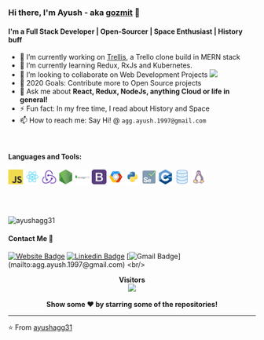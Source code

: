### Hi there, I'm Ayush - aka [gozmit][website] 👋

#### I'm a Full Stack Developer | Open-Sourcer | Space Enthusiast | History buff

- 🔭 I’m currently working on [Trellis][Trellis], a Trello clone build in MERN stack
- 🌱 I’m currently learning Redux, RxJs and Kubernetes.
- 👯 I’m looking to collaborate on Web Development Projects <img src="https://media.giphy.com/media/WUlplcMpOCEmTGBtBW/giphy.gif" width="30">
- 🥅 2020 Goals: Contribute more to Open Source projects
- 💬 Ask me about **React, Redux, NodeJs, anything Cloud or life in general!**
- ⚡ Fun fact: In my free time, I read about History and Space
- 📫 How to reach me: Say Hi! @ `agg.ayush.1997@gmail.com`

<br/>

#### Languages and Tools:
<code><img height="30" src="https://raw.githubusercontent.com/github/explore/80688e429a7d4ef2fca1e82350fe8e3517d3494d/topics/javascript/javascript.png"></code>
<code><img height="30" src="https://raw.githubusercontent.com/github/explore/80688e429a7d4ef2fca1e82350fe8e3517d3494d/topics/react/react.png"></code>
<code><img height="30" src="https://raw.githubusercontent.com/github/explore/80688e429a7d4ef2fca1e82350fe8e3517d3494d/topics/redux/redux.png"></code>
<code><img height="30" src="https://raw.githubusercontent.com/github/explore/80688e429a7d4ef2fca1e82350fe8e3517d3494d/topics/nodejs/nodejs.png"></code>
<code><img height="30" src="https://raw.githubusercontent.com/github/explore/80688e429a7d4ef2fca1e82350fe8e3517d3494d/topics/mongodb/mongodb.png"></code>
<code><img height="30" src="https://raw.githubusercontent.com/github/explore/80688e429a7d4ef2fca1e82350fe8e3517d3494d/topics/bootstrap/bootstrap.png"></code>
<code><img height="30" src="https://raw.githubusercontent.com/ayushagg31/portfolio-app/master/src/assets/images/gcp.png"></code>
<code><img height="30" src="https://raw.githubusercontent.com/github/explore/80688e429a7d4ef2fca1e82350fe8e3517d3494d/topics/python/python.png"></code>
<code><img height="30" src="https://raw.githubusercontent.com/ayushagg31/portfolio-app/master/src/assets/images/scraping.png"></code>
<code><img height="30" src="https://raw.githubusercontent.com/github/explore/80688e429a7d4ef2fca1e82350fe8e3517d3494d/topics/cpp/cpp.png"></code>
<code><img height="30" src="https://raw.githubusercontent.com/ayushagg31/portfolio-app/master/src/assets/images/db.png"></code>
<code><img height="30" src="https://raw.githubusercontent.com/ayushagg31/portfolio-app/master/src/assets/images/linux.png"></code>

<br />
<br/>
<p align="left">
<img src="https://github-readme-stats.vercel.app/api?username=ayushagg31&show_icons=true" alt="ayushagg31" />
</p>

####  Contact Me :speech_balloon:
[![Website Badge](https://img.shields.io/badge/-ayushaggarwal.com-38B2AC?style=flat&logo=Google-Chrome&logoColor=white&link=)](https://ayushaggarwal.com)
[![Linkedin Badge](https://img.shields.io/badge/-ayushagg31-blue?style=flat-square&logo=Linkedin&logoColor=white&link=)](https://www.linkedin.com/in/ayush-aggarwal-b13a92120/) [![Gmail Badge](https://img.shields.io/badge/agg.ayush.1997@gmail.com-c14438?style=flat-square&logo=Gmail&logoColor=white&link=mailto:)](mailto:agg.ayush.1997@gmail.com)
<br/>

<p align="center"> 
  <strong>Visitors</strong><br/> 
  <img src="https://profile-counter.glitch.me/ayushagg31/count.svg" />
</p>
   
<p align="center">
  <strong>Show some ❤️ by starring some of the repositories!</strong>
</p>

---
⭐️ From [ayushagg31](https://github.com/ayushagg31)

[website]: https://ayushaggarwal.com/
[linkedin]: https://www.linkedin.com/in/ayush-aggarwal-b13a92120/
[Gmail]: agg.ayush.1997@gmail.com
[Trellis]: https://github.com/ayushagg31/Trellis
